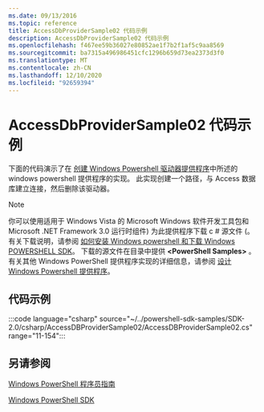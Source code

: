 ```yaml
---
ms.date: 09/13/2016
ms.topic: reference
title: AccessDbProviderSample02 代码示例
description: AccessDbProviderSample02 代码示例
ms.openlocfilehash: f467ee59b36027e80852ae1f7b2f1af5c9aa8569
ms.sourcegitcommit: ba7315a496986451cfc1296b659d73ea2373d3f0
ms.translationtype: MT
ms.contentlocale: zh-CN
ms.lasthandoff: 12/10/2020
ms.locfileid: "92659394"
---
```

# <a name="accessdbprovidersample02-code-sample"></a>AccessDbProviderSample02 代码示例

下面的代码演示了在 [创建 Windows Powershell 驱动器提供程序](./creating-a-windows-powershell-drive-provider.md)中所述的 windows powershell 提供程序的实现。
此实现创建一个路径，与 Access 数据库建立连接，然后删除该驱动器。

> [!NOTE]
> 你可以使用适用于 Windows Vista 的 Microsoft Windows 软件开发工具包和 Microsoft .NET Framework 3.0 运行时组件) 为此提供程序下载 c # 源文件 (。 有关下载说明，请参阅 [如何安装 Windows powershell 和下载 Windows POWERSHELL SDK](/powershell/scripting/developer/installing-the-windows-powershell-sdk)。
> 下载的源文件在目录中提供 **\<PowerShell Samples>** 。 有关其他 Windows PowerShell 提供程序实现的详细信息，请参阅 [设计 Windows Powershell 提供程序](./designing-your-windows-powershell-provider.md)。

## <a name="code-sample"></a>代码示例

:::code language="csharp" source="~/../powershell-sdk-samples/SDK-2.0/csharp/AccessDBProviderSample02/AccessDBProviderSample02.cs" range="11-154":::

## <a name="see-also"></a>另请参阅

[Windows PowerShell 程序员指南](./windows-powershell-programmer-s-guide.md)

[Windows PowerShell SDK](../windows-powershell-reference.md)
